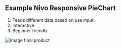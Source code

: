 ## Example Nivo Responsive PieChart

1. Feeds different data based on use input.
2. Interactive
3. Beginner friendly

 ![Image final product](https://dev-to-uploads.s3.amazonaws.com/uploads/articles/d900ic4gi5jldy1kitgu.gif)
 
 
 
